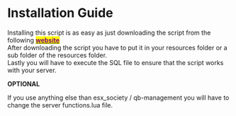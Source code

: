 # Installation Guide

Installing this script is as easy as just downloading the script from the following [<mark style="color:purple;">**website**</mark>](https://keymaster.fivem.net/)\
After downloading the script you have to put it in your resources folder or a sub folder of the resources folder.\
Lastly you will have to execute the SQL file to ensure that the script works with your server.

**OPTIONAL**

If you use anything else than esx\_society / qb-management you will have to change the server functions.lua file.
